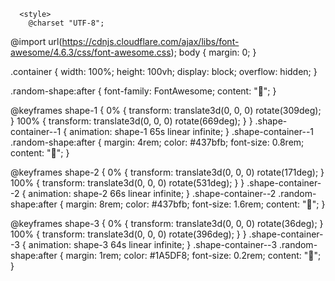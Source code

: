 <svg fill="none"  width="700" height="600" xmlns="http://www.w3.org/2000/svg">
  <foreignObject width="100%" height="100%">
    <div xmlns="http://www.w3.org/1999/xhtml">

      <style>
        @charset "UTF-8";
@import url(https://cdnjs.cloudflare.com/ajax/libs/font-awesome/4.6.3/css/font-awesome.css);
body {
  margin: 0;
}

.container {
  width: 100%;
  height: 100vh;
  display: block;
  overflow: hidden;
}

.random-shape:after {
  font-family: FontAwesome;
  content: "";
}

@keyframes shape-1 {
  0% {
    transform: translate3d(0, 0, 0) rotate(309deg);
  }
  100% {
    transform: translate3d(0, 0, 0) rotate(669deg);
  }
}
.shape-container--1 {
  animation: shape-1 65s linear infinite;
}
.shape-container--1 .random-shape:after {
  margin: 4rem;
  color: #437bfb;
  font-size: 0.8rem;
  content: "";
}

@keyframes shape-2 {
  0% {
    transform: translate3d(0, 0, 0) rotate(171deg);
  }
  100% {
    transform: translate3d(0, 0, 0) rotate(531deg);
  }
}
.shape-container--2 {
  animation: shape-2 66s linear infinite;
}
.shape-container--2 .random-shape:after {
  margin: 8rem;
  color: #437bfb;
  font-size: 1.6rem;
  content: "";
}

@keyframes shape-3 {
  0% {
    transform: translate3d(0, 0, 0) rotate(36deg);
  }
  100% {
    transform: translate3d(0, 0, 0) rotate(396deg);
  }
}
.shape-container--3 {
  animation: shape-3 64s linear infinite;
}
.shape-container--3 .random-shape:after {
  margin: 1rem;
  color: #1A5DF8;
  font-size: 0.2rem;
  content: "";
}

@keyframes shape-4 {
  0% {
    transform: translate3d(0, 0, 0) rotate(81deg);
  }
  100% {
    transform: translate3d(0, 0, 0) rotate(441deg);
  }
}
.shape-container--4 {
  animation: shape-4 65s linear infinite;
}
.shape-container--4 .random-shape:after {
  margin: 9rem;
  color: #1A5DF8;
  font-size: 1.8rem;
  content: "";
}

@keyframes shape-5 {
  0% {
    transform: translate3d(0, 0, 0) rotate(14deg);
  }
  100% {
    transform: translate3d(0, 0, 0) rotate(374deg);
  }
}
.shape-container--5 {
  animation: shape-5 66s linear infinite;
}
.shape-container--5 .random-shape:after {
  margin: 7rem;
  color: #437bfb;
  font-size: 1.4rem;
  content: "";
}

@keyframes shape-6 {
  0% {
    transform: translate3d(0, 0, 0) rotate(9deg);
  }
  100% {
    transform: translate3d(0, 0, 0) rotate(369deg);
  }
}
.shape-container--6 {
  animation: shape-6 63s linear infinite;
}
.shape-container--6 .random-shape:after {
  margin: 4rem;
  color: #1A5DF8;
  font-size: 0.8rem;
  content: "";
}

@keyframes shape-7 {
  0% {
    transform: translate3d(0, 0, 0) rotate(87deg);
  }
  100% {
    transform: translate3d(0, 0, 0) rotate(447deg);
  }
}
.shape-container--7 {
  animation: shape-7 65s linear infinite;
}
.shape-container--7 .random-shape:after {
  margin: 5rem;
  color: #437bfb;
  font-size: 1rem;
  content: "";
}

@keyframes shape-8 {
  0% {
    transform: translate3d(0, 0, 0) rotate(237deg);
  }
  100% {
    transform: translate3d(0, 0, 0) rotate(597deg);
  }
}
.shape-container--8 {
  animation: shape-8 65s linear infinite;
}
.shape-container--8 .random-shape:after {
  margin: 6rem;
  color: #437bfb;
  font-size: 1.2rem;
  content: "";
}

@keyframes shape-9 {
  0% {
    transform: translate3d(0, 0, 0) rotate(275deg);
  }
  100% {
    transform: translate3d(0, 0, 0) rotate(635deg);
  }
}
.shape-container--9 {
  animation: shape-9 67s linear infinite;
}
.shape-container--9 .random-shape:after {
  margin: 7rem;
  color: #1A5DF8;
  font-size: 1.4rem;
  content: "";
}

@keyframes shape-10 {
  0% {
    transform: translate3d(0, 0, 0) rotate(273deg);
  }
  100% {
    transform: translate3d(0, 0, 0) rotate(633deg);
  }
}
.shape-container--10 {
  animation: shape-10 62s linear infinite;
}
.shape-container--10 .random-shape:after {
  margin: 10rem;
  color: #1A5DF8;
  font-size: 2rem;
  content: "";
}

@keyframes shape-11 {
  0% {
    transform: translate3d(0, 0, 0) rotate(301deg);
  }
  100% {
    transform: translate3d(0, 0, 0) rotate(661deg);
  }
}
.shape-container--11 {
  animation: shape-11 63s linear infinite;
}
.shape-container--11 .random-shape:after {
  margin: 4rem;
  color: #1A5DF8;
  font-size: 0.8rem;
  content: "";
}

@keyframes shape-12 {
  0% {
    transform: translate3d(0, 0, 0) rotate(36deg);
  }
  100% {
    transform: translate3d(0, 0, 0) rotate(396deg);
  }
}
.shape-container--12 {
  animation: shape-12 65s linear infinite;
}
.shape-container--12 .random-shape:after {
  margin: 2rem;
  color: #437bfb;
  font-size: 0.4rem;
  content: "";
}

@keyframes shape-13 {
  0% {
    transform: translate3d(0, 0, 0) rotate(235deg);
  }
  100% {
    transform: translate3d(0, 0, 0) rotate(595deg);
  }
}
.shape-container--13 {
  animation: shape-13 64s linear infinite;
}
.shape-container--13 .random-shape:after {
  margin: 9rem;
  color: #1A5DF8;
  font-size: 1.8rem;
  content: "";
}

@keyframes shape-14 {
  0% {
    transform: translate3d(0, 0, 0) rotate(218deg);
  }
  100% {
    transform: translate3d(0, 0, 0) rotate(578deg);
  }
}
.shape-container--14 {
  animation: shape-14 66s linear infinite;
}
.shape-container--14 .random-shape:after {
  margin: 8rem;
  color: #437bfb;
  font-size: 1.6rem;
  content: "";
}

@keyframes shape-15 {
  0% {
    transform: translate3d(0, 0, 0) rotate(103deg);
  }
  100% {
    transform: translate3d(0, 0, 0) rotate(463deg);
  }
}
.shape-container--15 {
  animation: shape-15 68s linear infinite;
}
.shape-container--15 .random-shape:after {
  margin: 4rem;
  color: #437bfb;
  font-size: 0.8rem;
  content: "";
}

@keyframes shape-16 {
  0% {
    transform: translate3d(0, 0, 0) rotate(294deg);
  }
  100% {
    transform: translate3d(0, 0, 0) rotate(654deg);
  }
}
.shape-container--16 {
  animation: shape-16 66s linear infinite;
}
.shape-container--16 .random-shape:after {
  margin: 8rem;
  color: #1A5DF8;
  font-size: 1.6rem;
  content: "";
}

@keyframes shape-17 {
  0% {
    transform: translate3d(0, 0, 0) rotate(25deg);
  }
  100% {
    transform: translate3d(0, 0, 0) rotate(385deg);
  }
}
.shape-container--17 {
  animation: shape-17 65s linear infinite;
}
.shape-container--17 .random-shape:after {
  margin: 9rem;
  color: #437bfb;
  font-size: 1.8rem;
  content: "";
}

@keyframes shape-18 {
  0% {
    transform: translate3d(0, 0, 0) rotate(266deg);
  }
  100% {
    transform: translate3d(0, 0, 0) rotate(626deg);
  }
}
.shape-container--18 {
  animation: shape-18 64s linear infinite;
}
.shape-container--18 .random-shape:after {
  margin: 3rem;
  color: #1A5DF8;
  font-size: 0.6rem;
  content: "";
}

@keyframes shape-19 {
  0% {
    transform: translate3d(0, 0, 0) rotate(270deg);
  }
  100% {
    transform: translate3d(0, 0, 0) rotate(630deg);
  }
}
.shape-container--19 {
  animation: shape-19 65s linear infinite;
}
.shape-container--19 .random-shape:after {
  margin: 5rem;
  color: #437bfb;
  font-size: 1rem;
  content: "";
}

@keyframes shape-20 {
  0% {
    transform: translate3d(0, 0, 0) rotate(181deg);
  }
  100% {
    transform: translate3d(0, 0, 0) rotate(541deg);
  }
}
.shape-container--20 {
  animation: shape-20 67s linear infinite;
}
.shape-container--20 .random-shape:after {
  margin: 7rem;
  color: #1A5DF8;
  font-size: 1.4rem;
  content: "";
}

@keyframes shape-21 {
  0% {
    transform: translate3d(0, 0, 0) rotate(24deg);
  }
  100% {
    transform: translate3d(0, 0, 0) rotate(384deg);
  }
}
.shape-container--21 {
  animation: shape-21 69s linear infinite;
}
.shape-container--21 .random-shape:after {
  margin: 1rem;
  color: #437bfb;
  font-size: 0.2rem;
  content: "";
}

@keyframes shape-22 {
  0% {
    transform: translate3d(0, 0, 0) rotate(193deg);
  }
  100% {
    transform: translate3d(0, 0, 0) rotate(553deg);
  }
}
.shape-container--22 {
  animation: shape-22 66s linear infinite;
}
.shape-container--22 .random-shape:after {
  margin: 5rem;
  color: #1A5DF8;
  font-size: 1rem;
  content: "";
}

@keyframes shape-23 {
  0% {
    transform: translate3d(0, 0, 0) rotate(53deg);
  }
  100% {
    transform: translate3d(0, 0, 0) rotate(413deg);
  }
}
.shape-container--23 {
  animation: shape-23 67s linear infinite;
}
.shape-container--23 .random-shape:after {
  margin: 4rem;
  color: #1A5DF8;
  font-size: 0.8rem;
  content: "";
}

@keyframes shape-24 {
  0% {
    transform: translate3d(0, 0, 0) rotate(267deg);
  }
  100% {
    transform: translate3d(0, 0, 0) rotate(627deg);
  }
}
.shape-container--24 {
  animation: shape-24 70s linear infinite;
}
.shape-container--24 .random-shape:after {
  margin: 4rem;
  color: #437bfb;
  font-size: 0.8rem;
  content: "";
}

      </style>

      <div class="container">
        <div class="shape">
          <div class="shape-container--1 shape-animation">
            <div class="random-shape"></i></div>
          </div>
          <div class="shape-container--2 shape-animation">
            <div class="random-shape"></i></div>
          </div>
          <div class="shape-container--3 shape-animation">
            <div class="random-shape"></i></div>
          </div>
          <div class="shape-container--4 shape-animation">
            <div class="random-shape"></i></div>
          </div>
          <div class="shape-container--5 shape-animation">
            <div class="random-shape"></i></div>
          </div>
          <div class="shape-container--6 shape-animation">
            <div class="random-shape"></i></div>
          </div>
          <div class="shape-container--7 shape-animation">
            <div class="random-shape"></i></div>
          </div>
          <div class="shape-container--8 shape-animation">
            <div class="random-shape"></i></div>
          </div>
          <div class="shape-container--9 shape-animation">
            <div class="random-shape"></i></div>
          </div>
          <div class="shape-container--10 shape-animation">
            <div class="random-shape"></i></div>
          </div>
          <div class="shape-container--11 shape-animation">
            <div class="random-shape"></i></div>
          </div>
          <div class="shape-container--12 shape-animation">
            <div class="random-shape"></i></div>
          </div>
          <div class="shape-container--13 shape-animation">
            <div class="random-shape"></i></div>
          </div>
          <div class="shape-container--14shape"></i></div>
        </div>
        <div class="shape-container--15 shape-animation">
          <div class="random-shape"></i></div>
        </div>
        <div class="shape-container--16 shape-animation">
          <div class="random-shape"></i></div>
        </div>
      </div>
      </div>

    </div>
  </foreignObject>
</svg>
